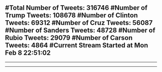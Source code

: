 #Total Number of Tweets: 316746 
#Number of Trump Tweets: 108678
#Number of Clinton Tweets: 69312
#Number of Cruz Tweets: 56087
#Number of Sanders Tweets: 48728
#Number of Rubio Tweets: 29079
#Number of Carson Tweets: 4864
#Current Stream Started at Mon Feb  8 22:51:02
---
---
---
